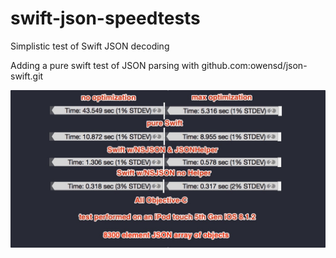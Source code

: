 # swift-json-speedtests
Simplistic test of Swift JSON decoding

Adding a pure swift test of JSON parsing with github.com:owensd/json-swift.git


![results](https://raw.githubusercontent.com/swifttime/swift-json-speedtests/master/results.jpg)